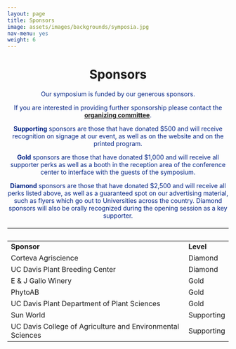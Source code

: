 ```yaml
---
layout: page
title: Sponsors
image: assets/images/backgrounds/symposia.jpg
nav-menu: yes
weight: 6
---
```


<!-- Main -->
<div id="main" class="alt">

<!-- One -->

<div class="inner">
<center>

<h1>Sponsors</h1>

</center>

<!-- Content -->
<!-- Table -->

<center>
<p style="color:#002285;">Our symposium is funded by our generous sponsors.</p>
</center>

<center>
<p style="color:#002285;">If you are interested in providing further sponsorship please contact the <b><a href="http://plantsciencesymposium.ucdavis.edu/organizers.html"> organizing committee</a></b>.</p>
</center>

<center>
<p style="color:#002285;"><b>Supporting</b> sponsors are those that have donated $500 and will receive recognition on signage at our event, as well as on the website and on the printed program.</p>
</center>

<center>
<p style="color:#002285;"><b>Gold</b> sponsors are those that have donated $1,000 and will receive all supporter perks as well as a booth in the reception area of the conference center to interface with the guests of the symposium.</p>
</center>

 <center>
<p style="color:#002285;"><b>Diamond</b> sponsors are those that have donated $2,500 and will receive all perks listed above, as well as a guaranteed spot on our advertising material, such as flyers which go out to Universities across the country. Diamond sponsors will also be orally recognized during the opening session as a key supporter.</p>
</center>


<h6>
<div class="table-wrapper">
<table>
<thead>
<tr>
<th>&nbsp;</th>
<th>&nbsp;</th>
</tr>
</thead>

<tbody>

<tr>
<td><b>Sponsor</b></td><td><b>Level</b></td>
</tr>

<tr>
<td>Corteva Agriscience</td><td>Diamond</td>
</tr>

<tr>
<td>UC Davis Plant Breeding Center</td><td>Diamond</td>
</tr>

<tr>
<td>E & J Gallo Winery</td><td>Gold</td>
</tr>

<tr>
<td>PhytoAB</td><td>Gold</td>
</tr>

<tr>
<td>UC Davis Plant Department of Plant Sciences</td><td>Gold</td>
</tr>

<tr>
<td>Sun World</td><td>Supporting</td>
</tr>

<tr>
<td>UC Davis College of Agriculture and Environmental Sciences</td><td>Supporting</td>
</tr>

</tbody>
</table>

</div>
</h6>
</div>
